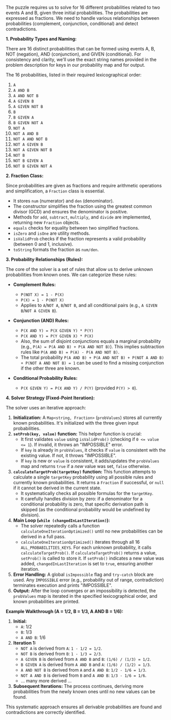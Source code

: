The puzzle requires us to solve for 16 different probabilities related to two events A and B, given three initial probabilities. The probabilities are expressed as fractions. We need to handle various relationships between probabilities (complement, conjunction, conditional) and detect contradictions.

**1. Probability Types and Naming:**

There are 16 distinct probabilities that can be formed using events A, B, NOT (negation), AND (conjunction), and GIVEN (conditional). For consistency and clarity, we'll use the exact string names provided in the problem description for keys in our probability map and for output.

The 16 probabilities, listed in their required lexicographical order:
1. `A`
2. `A AND B`
3. `A AND NOT B`
4. `A GIVEN B`
5. `A GIVEN NOT B`
6. `B`
7. `B GIVEN A`
8. `B GIVEN NOT A`
9. `NOT A`
10. `NOT A AND B`
11. `NOT A AND NOT B`
12. `NOT A GIVEN B`
13. `NOT A GIVEN NOT B`
14. `NOT B`
15. `NOT B GIVEN A`
16. `NOT B GIVEN NOT A`

**2. Fraction Class:**

Since probabilities are given as fractions and require arithmetic operations and simplification, a `Fraction` class is essential.
- It stores `num` (numerator) and `den` (denominator).
- The constructor simplifies the fraction using the greatest common divisor (GCD) and ensures the denominator is positive.
- Methods for `add`, `subtract`, `multiply`, and `divide` are implemented, returning new `Fraction` objects.
- `equals` checks for equality between two simplified fractions.
- `isZero` and `isOne` are utility methods.
- `isValidProb` checks if the fraction represents a valid probability (between 0 and 1, inclusive).
- `toString` formats the fraction as `num/den`.

**3. Probability Relationships (Rules):**

The core of the solver is a set of rules that allow us to derive unknown probabilities from known ones. We can categorize these rules:

*   **Complement Rules:**
    *   `P(NOT X) = 1 - P(X)`
    *   `P(X) = 1 - P(NOT X)`
    *   Applies to `A`/`NOT A`, `B`/`NOT B`, and all conditional pairs (e.g., `A GIVEN B`/`NOT A GIVEN B`).

*   **Conjunction (AND) Rules:**
    *   `P(X AND Y) = P(X GIVEN Y) * P(Y)`
    *   `P(X AND Y) = P(Y GIVEN X) * P(X)`
    *   Also, the sum of disjoint conjunctions equals a marginal probability (e.g., `P(A) = P(A AND B) + P(A AND NOT B)`). This implies subtraction rules like `P(A AND B) = P(A) - P(A AND NOT B)`.
    *   The total probability `P(A AND B) + P(A AND NOT B) + P(NOT A AND B) + P(NOT A AND NOT B) = 1` can be used to find a missing conjunction if the other three are known.

*   **Conditional Probability Rules:**
    *   `P(X GIVEN Y) = P(X AND Y) / P(Y)` (provided `P(Y) > 0`).

**4. Solver Strategy (Fixed-Point Iteration):**

The solver uses an iterative approach:
1.  **Initialization:** A `Map<string, Fraction>` (`probValues`) stores all currently known probabilities. It's initialized with the three given input probabilities.
2.  **`setProb(key, value)` function:** This helper function is crucial:
    *   It first validates `value` using `isValidProb()` (checking if `0 <= value <= 1`). If invalid, it throws an "IMPOSSIBLE" error.
    *   If `key` is already in `probValues`, it checks if `value` is consistent with the existing value. If not, it throws "IMPOSSIBLE".
    *   If `key` is new or `value` is consistent, it adds/updates the `probValues` map and returns `true` if a *new* value was set, `false` otherwise.
3.  **`calculateTargetProb(targetKey)` function:** This function attempts to calculate a single `targetKey` probability using all possible rules and currently known probabilities. It returns a `Fraction` if successful, or `null` if it cannot be derived in the current state.
    *   It systematically checks all possible formulas for the `targetKey`.
    *   It carefully handles division by zero: if a denominator for a conditional probability is zero, that specific derivation path is skipped (as the conditional probability would be undefined by division).
4.  **Main Loop (`while (changedInLastIteration)`):**
    *   The solver repeatedly calls a function `calculateOneIterationOptimized()` until no new probabilities can be derived in a full pass.
    *   `calculateOneIterationOptimized()` iterates through all 16 `ALL_PROBABILITIES_KEYS`. For each unknown probability, it calls `calculateTargetProb()`. If `calculateTargetProb()` returns a value, `setProb()` is called to store it. If `setProb()` indicates a new value was added, `changedInLastIteration` is set to `true`, ensuring another iteration.
5.  **Error Handling:** A global `isImpossible` flag and `try-catch` block are used. Any `IMPOSSIBLE` error (e.g., probability out of range, contradiction) terminates execution and prints "IMPOSSIBLE".
6.  **Output:** After the loop converges or an impossibility is detected, the `probValues` map is iterated in the specified lexicographical order, and known probabilities are printed.

**Example Walkthrough (A = 1/2, B = 1/3, A AND B = 1/6):**

1.  **Initial:**
    *   `A`: 1/2
    *   `B`: 1/3
    *   `A AND B`: 1/6
2.  **Iteration 1:**
    *   `NOT A` is derived from `A`: `1 - 1/2 = 1/2`.
    *   `NOT B` is derived from `B`: `1 - 1/3 = 2/3`.
    *   `A GIVEN B` is derived from `A AND B` and `B`: `(1/6) / (1/3) = 1/2`.
    *   `B GIVEN A` is derived from `A AND B` and `A`: `(1/6) / (1/2) = 1/3`.
    *   `A AND NOT B` is derived from `A` and `A AND B`: `1/2 - 1/6 = 1/3`.
    *   `NOT A AND B` is derived from `B` and `A AND B`: `1/3 - 1/6 = 1/6`.
    *   ... many more derived ...
3.  **Subsequent Iterations:** The process continues, deriving more probabilities from the newly known ones until no new values can be found.

This systematic approach ensures all derivable probabilities are found and contradictions are correctly identified.